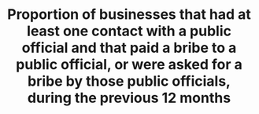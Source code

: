 ---
actual_indicator_available: null
actual_indicator_available_description: null
comments_and_limitations: null
data_non_statistical: true
date_metadata_updated: null
date_of_national_source_publication: null
disaggregation_categories: null
disaggregation_geography: null
goal_meta_link: http://unstats.un.org/sdgs/files/metadata-compilation/Metadata-Goal-16.pdf
goal_meta_link_page: 22
graph: null
graph_status_notes: unk
graph_title: Proportion of businesses that had at least one contact with a public
  official and that paid a bribe to a public official, or were asked for a bribe by
  those public officials, during the previous 12 months
graph_type: null
graph_type_description: null
has_metadata: false
indicator: 16.5.2
indicator_definition: ''
indicator_name: Proportion of businesses that had at least one contact with a public
  official and that paid a bribe to a public official, or were asked for a bribe by
  those public officials, during the previous 12 months
indicator_variable: null
international_and_national_references: null
layout: indicator
method_of_computation: ''
periodicity: null
permalink: /16-5-2/
published: false
rationale_interpretation: ''
reporting_status: notstarted
scheduled_update_by_SDG_team: null
scheduled_update_by_national_source: null
sdg_goal: 16
source_agency_staff_email: null
source_agency_staff_name: null
source_agency_survey_dataset: null
source_notes: null
source_title: null
source_url: null
target: Substantially reduce corruption and bribery in all their forms.
target_id: '16.5'
time_period: null
title: Proportion of businesses that had at least one contact with a public official
  and that paid a bribe to a public official, or were asked for a bribe by those public
  officials, during the previous 12 months
un_custodial_agency: World Bank; UNODC
un_designated_tier: '2'
unit_of_measure: null
variable_description: null
variable_notes: null
---